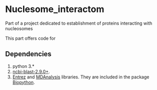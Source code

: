 # Nuclesome_interactom
Part of a project dedicated to establishment of proteins interacting with nucleosomes

This part offers code for 

## Dependencies
1. python 3.*
2. [ncbi-blast-2.9.0+](https://ftp.ncbi.nlm.nih.gov/blast/executables/blast+/LATEST/).
3. [Entrez](https://github.com/jordibc/entrez) and [MDAnalysis](https://github.com/MDAnalysis/mdanalysis) libraries. They are included in the package [Biopython](https://biopython.org/).
